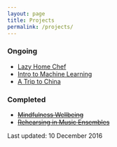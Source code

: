 ```yaml
---
layout: page
title: Projects
permalink: /projects/
---
```


### Ongoing

* [Lazy Home Chef](http://www.lazyhomechef.com)
* [Intro to Machine Learning](https://www.udacity.com/course/intro-to-machine-learning--ud120)
* [A Trip to China](http://press.princeton.edu/titles/9587.html)


### Completed

* ~~[Mindfulness Wellbeing](https://www.futurelearn.com/courses/mindfulness-wellbeing-performance/)~~
* ~~[Rehearsing in Music Ensembles](http://www.coursera.org/learn/music-ensembles/home/welcome)~~

Last updated: 10 December 2016





